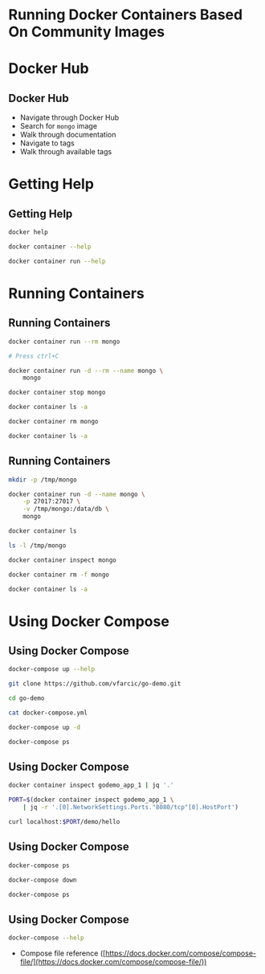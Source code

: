 # Running Docker Containers Based On Community Images


# Docker Hub


## Docker Hub

* Navigate through Docker Hub
* Search for `mongo` image
* Walk through documentation
* Navigate to tags
* Walk through available tags


# Getting Help


## Getting Help

```bash
docker help

docker container --help

docker container run --help
```


# Running Containers


## Running Containers

```bash
docker container run --rm mongo

# Press ctrl+C

docker container run -d --rm --name mongo \
    mongo

docker container stop mongo

docker container ls -a

docker container rm mongo

docker container ls -a
```


## Running Containers

```bash
mkdir -p /tmp/mongo

docker container run -d --name mongo \
    -p 27017:27017 \
    -v /tmp/mongo:/data/db \
    mongo

docker container ls

ls -l /tmp/mongo

docker container inspect mongo

docker container rm -f mongo

docker container ls -a
```


# Using Docker Compose


## Using Docker Compose

```bash
docker-compose up --help

git clone https://github.com/vfarcic/go-demo.git

cd go-demo

cat docker-compose.yml

docker-compose up -d

docker-compose ps
```


## Using Docker Compose

```bash
docker container inspect godemo_app_1 | jq '.'

PORT=$(docker container inspect godemo_app_1 \
    | jq -r '.[0].NetworkSettings.Ports."8080/tcp"[0].HostPort')

curl localhost:$PORT/demo/hello
```


## Using Docker Compose

```bash
docker-compose ps

docker-compose down

docker-compose ps
```


## Using Docker Compose

```bash
docker-compose --help
```

* Compose file reference ([https://docs.docker.com/compose/compose-file/](https://docs.docker.com/compose/compose-file/))
